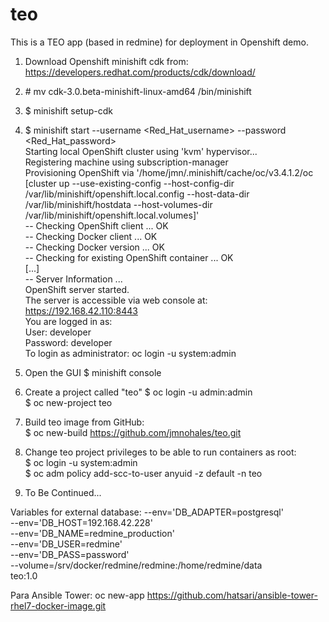 # teo

This is a TEO app (based in redmine) for deployment in Openshift demo.

1.  Download Openshift minishift cdk from: https://developers.redhat.com/products/cdk/download/

2.   \# mv cdk-3.0.beta-minishift-linux-amd64 /bin/minishift

3.  $ minishift setup-cdk

4.  $ minishift start --username <Red_Hat_username>  --password <Red_Hat_password> <br />
Starting local OpenShift cluster using 'kvm' hypervisor...<br />
Registering machine using subscription-manager<br />
Provisioning OpenShift via '/home/jmn/.minishift/cache/oc/v3.4.1.2/oc [cluster up --use-existing-config --host-config-dir /var/lib/minishift/openshift.local.config --host-data-dir /var/lib/minishift/hostdata --host-volumes-dir /var/lib/minishift/openshift.local.volumes]'<br />
-- Checking OpenShift client ... OK<br />
-- Checking Docker client ... OK<br />
-- Checking Docker version ... OK<br />
-- Checking for existing OpenShift container ... OK<br />
[...]<br />
-- Server Information ... <br />
   OpenShift server started.<br />
   The server is accessible via web console at:<br />
       https://192.168.42.110:8443<br />
   You are logged in as:<br />
       User:     developer<br />
       Password: developer<br />
   To login as administrator:
       oc login -u system:admin

5.  Open the GUI
    $ minishift console

6.  Create a project called "teo"
     $ oc login -u admin:admin<br />
     $ oc new-project teo

7.  Build teo image from GitHub:<br />
      $ oc new-build https://github.com/jmnohales/teo.git<br />

8.  Change teo project privileges to be able to run containers as root:<br />
     $ oc login -u system:admin<br />
     $ oc adm policy add-scc-to-user anyuid -z default -n teo<br />



10. To Be Continued...

Variables for external database:
  --env='DB_ADAPTER=postgresql' \
  --env='DB_HOST=192.168.42.228' \
  --env='DB_NAME=redmine_production' \
  --env='DB_USER=redmine' \
  --env='DB_PASS=password' \
  --volume=/srv/docker/redmine/redmine:/home/redmine/data \
  teo:1.0
  
  
  Para Ansible Tower:
  oc new-app https://github.com/hatsari/ansible-tower-rhel7-docker-image.git
  
  
